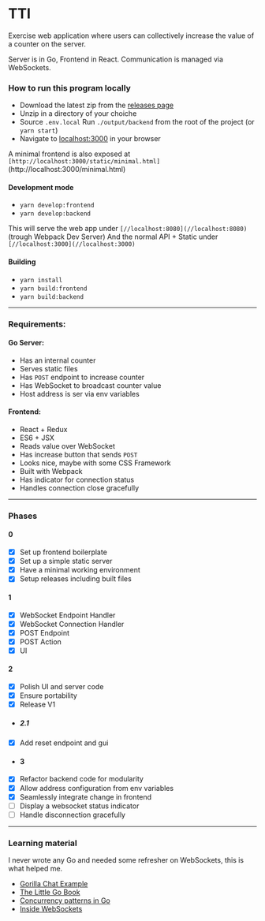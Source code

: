 # TTI 

Exercise web application where users can collectively increase the value of a counter on the server.


Server is in Go, Frontend in React.
Communication is managed via WebSockets.


### How to run this program locally

- Download the latest zip from the [releases page](https://github.com/ghzmdr/TTI/releases)  
- Unzip in a directory of your choiche
- Source `.env.local` Run `./output/backend` from the root of the project (or `yarn start`)
- Navigate to [localhost:3000](http://localhost:3000) in your browser


A minimal frontend is also exposed at `[http://localhost:3000/static/minimal.html]`(http://localhost:3000/minimal.html)

#### Development mode 
- `yarn develop:frontend`
- `yarn develop:backend`

This will serve the web app under `[//localhost:8080](//localhost:8080)` (trough Webpack Dev Server)
And the normal API + Static under `[//localhost:3000](//localhost:3000)` 

#### Building 
- `yarn install`
- `yarn build:frontend`
- `yarn build:backend`


___

### Requirements:

#### Go Server:

- Has an internal counter
- Serves static files
- Has `POST` endpoint to increase counter
- Has WebSocket to broadcast counter value
- Host address is ser via env variables

#### Frontend:

- React + Redux
- ES6 + JSX
- Reads value over WebSocket
- Has increase button that sends `POST`
- Looks nice, maybe with some CSS Framework
- Built with Webpack
- Has indicator for connection status
- Handles connection close gracefully 

___

### Phases

#### 0
- [x] Set up frontend boilerplate
- [x] Set up a simple static server
- [x] Have a minimal working environment
- [x] Setup releases including built files

#### 1
- [x] WebSocket Endpoint Handler
- [x] WebSocket Connection Handler
- [x] POST Endpoint
- [x] POST Action
- [x] UI

#### 2
- [x] Polish UI and server code
- [x] Ensure portability
- [x] Release V1

- ##### 2.1
- [x] Add reset endpoint and gui


- #### 3
- [x] Refactor backend code for modularity
- [x] Allow address configuration from env variables
- [x] Seamlessly integrate change in frontend
- [ ] Display a websocket status indicator
- [ ] Handle disconnection gracefully

___

### Learning material 

I never wrote any Go and needed some refresher on WebSockets, this is what helped me.

- [Gorilla Chat Example](https://github.com/gorilla/websocket/tree/master/examples/chat)
- [The Little Go Book](http://openmymind.net/The-Little-Go-Book/)
- [Concurrency patterns in Go](https://www.youtube.com/watch?v=YEKjSzIwAdA)
- [Inside WebSockets](https://www.youtube.com/watch?v=YEKjSzIwAdA)
